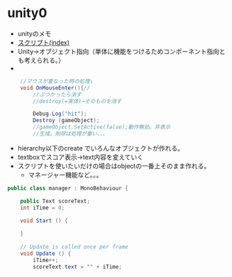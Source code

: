 # unity0
- unityのメモ
- [スクリプト(index)](https://docs.unity3d.com/ja/current/ScriptReference/index.html)
- Unity→オブジェクト指向（単体に機能をつけるためコンポーネント指向とも考えられる。）
- 
```cs
	//マウスが重なった時の処理↓
	void OnMouseEnter(){//
		//ぶつかったら消す
		//destroy(=実体)→そのものを消す

		Debug.Log("hit");
		Destroy (gameObject);
		//gameObject.SetActive(false);動作無効。非表示
		//生成。削除は処理が重い、、、
```
- hierarchy以下のcreate でいろんなオブジェクトが作れる。
- textboxでスコア表示→text内容を変えていく
- スクリプトを使いたいだけの場合はobjectの一番上そのまま作れる。
  - マネージャー機能など。。。
```cs
public class manager : MonoBehaviour {

	public Text scoreText;
	int iTime = 0;

	void Start () {
		
	}
	
	// Update is called once per frame
	void Update () {
		iTime++;
		scoreText.text = "" + iTime;
```
